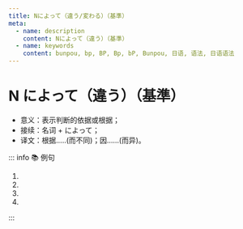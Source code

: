 ```yaml
---
title: Nによって（違う/変わる）（基準）
meta:
  - name: description
    content: Nによって（違う）（基準）
  - name: keywords
    content: bunpou, bp, BP, Bp, bP, Bunpou, 日语, 语法, 日语语法
---
```


# N によって（違う）（基準）

- 意义：表示判断的依据或根据；
- 接续：名词 + によって；
- 译文：根据.....(而不同)；因......(而异)。

::: info :books: 例句

1. <grammer-content sentence='[春節/しゅんせつ]の[準備/じゅんび]は**[地方/ちほう]によって[違い/ちがい]ます**。' trans='春节的准备因地而异。' />
2. <grammer-content sentence='この[単語/たんご]は**[時代/じだい]によって**[意味/いみが][違い/ちがい]ます。' trans='这个单词的含义在不同的时代意思也不同。' />
3. <grammer-content sentence='**[人/じん]によって**[考え/かんがえ]が[違い/ちがい]ます。' trans='每个人的想法都不一样。' />
4. <grammer-content sentence='メニューは**[季節/させつ]によって**[変わり/かわり]ます。' trans='菜单会根据季节而变化。' />

:::
